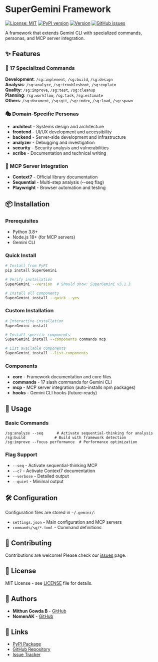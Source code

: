 # SuperGemini Framework

[![License: MIT](https://img.shields.io/badge/License-MIT-yellow.svg)](https://opensource.org/licenses/MIT)
[![PyPI version](https://img.shields.io/pypi/v/SuperGemini.svg)](https://pypi.org/project/SuperGemini/)
[![Version](https://img.shields.io/badge/version-3.1.3-blue.svg)](https://github.com/SuperGemini-Org/SuperGemini_Framework)
[![GitHub issues](https://img.shields.io/github/issues/SuperGemini-Org/SuperGemini_Framework)](https://github.com/SuperGemini-Org/SuperGemini_Framework/issues)

A framework that extends Gemini CLI with specialized commands, personas, and MCP server integration.

## ✨ Features

### 🚀 17 Specialized Commands
**Development**: `/sg:implement`, `/sg:build`, `/sg:design`  
**Analysis**: `/sg:analyze`, `/sg:troubleshoot`, `/sg:explain`  
**Quality**: `/sg:improve`, `/sg:test`, `/sg:cleanup`  
**Planning**: `/sg:workflow`, `/sg:task`, `/sg:estimate`  
**Others**: `/sg:document`, `/sg:git`, `/sg:index`, `/sg:load`, `/sg:spawn`

### 🎭 Domain-Specific Personas
- **architect** - Systems design and architecture
- **frontend** - UI/UX development and accessibility  
- **backend** - Server-side development and infrastructure
- **analyzer** - Debugging and investigation
- **security** - Security analysis and vulnerabilities
- **scribe** - Documentation and technical writing

### 🔌 MCP Server Integration
- **Context7** - Official library documentation
- **Sequential** - Multi-step analysis (--seq flag)
- **Playwright** - Browser automation and testing

## 📦 Installation

### Prerequisites
- Python 3.8+
- Node.js 18+ (for MCP servers)
- Gemini CLI

### Quick Install
```bash
# Install from PyPI
pip install SuperGemini

# Verify installation
SuperGemini --version  # Should show: SuperGemini v3.1.3

# Install all components
SuperGemini install --quick --yes
```

### Custom Installation
```bash
# Interactive installation
SuperGemini install

# Install specific components
SuperGemini install --components commands mcp

# List available components
SuperGemini install --list-components
```

### Components
- **core** - Framework documentation and core files
- **commands** - 17 slash commands for Gemini CLI
- **mcp** - MCP server integration (auto-installs npm packages)
- **hooks** - Gemini CLI hooks (future-ready)

## 🎯 Usage

### Basic Commands
```gemini
/sg:analyze --seq      # Activate sequential-thinking for analysis
/sg:build             # Build with framework detection
/sg:improve --focus performance  # Performance optimization
```

### Flag Support
- `--seq` - Activate sequential-thinking MCP
- `--c7` - Activate Context7 documentation
- `--verbose` - Detailed output
- `--quiet` - Minimal output

## 🛠️ Configuration

Configuration files are stored in `~/.gemini/`:
- `settings.json` - Main configuration and MCP servers
- `commands/sg/*.toml` - Command definitions

## 🤝 Contributing

Contributions are welcome! Please check our [issues](https://github.com/SuperGemini-Org/SuperGemini_Framework/issues) page.

## 📄 License

MIT License - see [LICENSE](LICENSE) file for details.

## 👥 Authors

- **Mithun Gowda B** - [GitHub](https://github.com/mithun50)
- **NomenAK** - [GitHub](https://github.com/NomenAK)

## 🔗 Links

- [PyPI Package](https://pypi.org/project/SuperGemini/)
- [GitHub Repository](https://github.com/SuperGemini-Org/SuperGemini_Framework)
- [Issue Tracker](https://github.com/SuperGemini-Org/SuperGemini_Framework/issues)